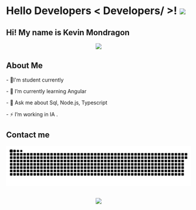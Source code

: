 <h1> Hello Developers < Developers/ >! 
<img src = "https://i.pinimg.com/originals/86/1a/96/861a961d8a934a516de2e7156bc10803.gif" width = auto> </h1>
<p align='center'>
</p>



<div size='20px'>
	<h2>Hi! My name is Kevin Mondragon </h2> 
	<p align="center">
	  <a href="https://skillicons.dev">
	    <img src="https://skillicons.dev/icons?i=git,angular,github,mysql,php,nodejs,mongo,selenium,python,docker,typescript" />
	  </a>
	</p>
</div>


<h2> About Me </h2>

<p>- 🔭I'm student currently </p>
<p>- 🌱 I’m currently learning Angular </p>
<p>- 💬 Ask me about Sql, Node.js, Typescript</p>
<p>- ⚡  I’m working in IA .</p>
  


## Contact me

<div align="center">
    <picture align="center">
      <img alt="github contribution grid snake animation" src="https://raw.githubusercontent.com/Niefee/niefee/master/assets/github-contribution-grid-snake.svg">
    </picture>
</div>

<h2> </h2>
<p align="center">
  <a href="https://www.linkedin.com/feed/">
    <img src="https://skillicons.dev/icons?i=bots,discord,linkedin" />
  </a>
</p>



